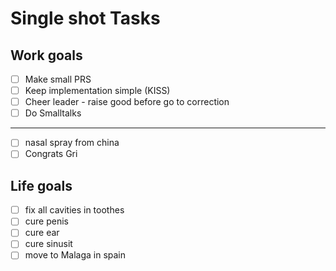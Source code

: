 

# Single shot Tasks 

## Work goals

- [ ] Make small PRS
- [ ] Keep implementation simple (KISS)
- [ ] Cheer leader - raise good before go to correction
- [ ] Do Smalltalks

----

- [ ] nasal spray from china
- [ ] Congrats Gri 

## Life goals

- [ ] fix all cavities in toothes
- [ ] cure penis
- [ ] cure ear
- [ ] cure sinusit
- [ ] move to Malaga in spain
